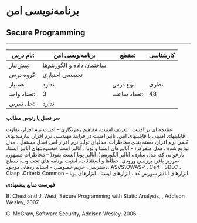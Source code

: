 # برنامه‌نویسی امن
## Secure Programming
_______________________________________________________________________________
| نام درس:    | برنامه‌نویسی امن                                                              | مقطع:       | کارشناسی      |
| ----------- | ----------------------------------------------------------------------------- | ----------- | ------------- |
| پیش‌نیاز:   | [ساختمان داده و الگوریتم‌ها](../mandatory/Data-Structures-and-Algorithms.md)
 | گروه درس:   | تخصصی اختیاری |
| هم‌نیاز:    | ندارد                                                                         | نوع درس:    | نظری          |
| تعداد واحد: | 3                                                                             | تعداد ساعت: | 48            |
| حل تمرین:   |  ندارد                                                                        |             |               |

**سر فصل یا رئوس مطالب**

مقدمه ای بر امنیت ، تعریف امنیت، مفاهیم رمزنگاری – امنیت نرم افزار، تفاوت قابلیتهای امنیتی با قابلیتهای امن، تاثیر امنیت در فرایند مهندسی نرم افزار، نیازمندیهای کیفی نرم افزار، دسته بندی مخاطرات، مدلهای تولید نرم افزار امن )مدل مستقل ، مدل توزیع شده ، مدل متمرکز( - آنالیزهای ایستا و پویا ، آنالیز ایستا )محدودیتهای آنالیز ایستا، بازخوانی کد، مدل سازی، آنالیز الگوریتم(، آنالیز پویا )تست نفوذ( – مخاطرات مشهور، سرریز بافر، بررسی ورودی، خطاها و استثنائات، امنیت برنامه های تحت وب، سطح دسترسی، حریم خصوصی - استانداردهای موجود، ASVS\OWASP ، Cert ، SDLC ، Clasp ،Criteria Common – ابزارهای آنالیز سورس کد ، ابزارهای ایستا ، ابزارهای پویا. 

**فهرست منابع پیشنهادی**

B. Chest and J. West, Secure Programming with Static Analysis, , Addison Wesley, 2007.

G. McGraw, Software Security, Addison Wesley, 2006.
